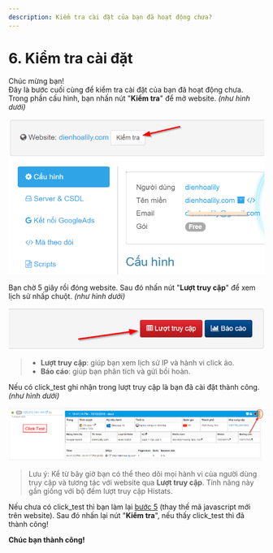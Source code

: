 ```yaml
---
description: Kiểm tra cài đặt của bạn đã hoạt động chưa?
---
```


# 6. Kiểm tra cài đặt

Chúc mừng bạn!  
Đây là bước cuối cùng để kiểm tra cài đặt của bạn đã hoạt động chưa. Trong phần cấu hình, bạn nhấn nút "**Kiểm tra**" để mở website. _\(như hình dưới\)_

![](../.gitbook/assets/test.png)

Bạn chờ 5 giây rồi đóng website. Sau đó nhấn nút "**Lượt truy cập**" để xem lịch sử nhấp chuột. _\(như hình dưới\)_

![](../.gitbook/assets/luot-truy-cap.png)

> * **Lượt truy cập**: giúp bạn xem lịch sử IP và hành vi click ảo.
> * **Báo cáo**: giúp bạn phân tích và gửi bồi hoàn.

Nếu có click\_test ghi nhận trong lượt truy cập là bạn đã cài đặt thành công. _\(như hình dưới\)_

![Click\_test c&#xF3; d&#x1EA3;i m&#xE0;u &quot;cam&quot; &#x1EDF; g&#xF3;c ph&#x1EA3;i tr&#xEA;n.](../.gitbook/assets/click-tets.png)

> Lưu ý: Kể từ bây giờ bạn có thể theo dõi mọi hành vi của người dùng truy cập và tương tác với website qua **Lượt truy cập**. Tính năng này gần giống với bộ đếm lượt truy cập Histats.

Nếu chưa có click\_test thì bạn làm lại [bước 5](https://help.clickgumshoe.com/bat-dau-cai-dat/gan-ma-theo-doi-website/co-ban) \(thay thế mã javascript mới trên website\). Sau đó nhấn lại nút "**Kiểm tra**", nếu thấy click\_test thì đã thành công!

**Chúc bạn thành công!**

